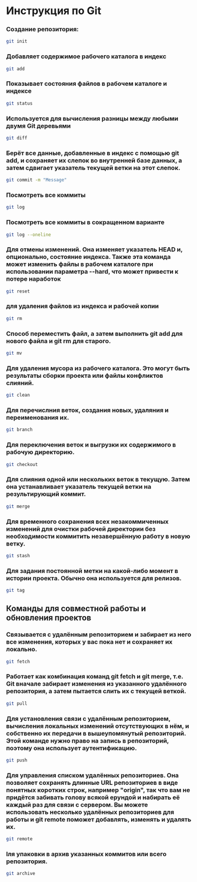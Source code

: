 # Инструкция по Git 

### Создание репозитория:
```sh
git init
```


### Добавляет содержимое рабочего каталога в индекс
```sh
git add
```

### Показывает состояния файлов в рабочем каталоге и индексе
```sh
git status
```

### Используется для вычисления разницы между любыми двумя Git деревьями
```sh
git diff
```

### Берёт все данные, добавленные в индекс с помощью git add, и сохраняет их слепок во внутренней базе данных, а затем сдвигает указатель текущей ветки на этот слепок.
```sh
git commit -m "Message"
```

### Посмотреть все коммиты
```sh
git log
```
### Посмотреть все коммиты в сокращенном варианте
```sh
git log --oneline
```

### Для отмены изменений. Она изменяет указатель HEAD и, опционально, состояние индекса. Также эта команда может изменить файлы в рабочем каталоге при использовании параметра --hard, что может привести к потере наработок
```sh
git reset
```

### для удаления файлов из индекса и рабочей копии
```sh
git rm
```

### Способ переместить файл, а затем выполнить git add для нового файла и git rm для старого.

```sh
git mv 
```

###  Для удаления мусора из рабочего каталога. Это могут быть результаты сборки проекта или файлы конфликтов слияний.
```sh
git clean
```

### Для перечислния веток, создания новых, удаляния и переименования их.
```sh
git branch
```

### Для переключения веток и выгрузки их содержимого в рабочую директорию.
```sh
git checkout
```

### Для слияния одной или нескольких веток в текущую. Затем она устанавливает указатель текущей ветки на результирующий коммит.
```sh
git merge
```

### Для временного сохранения всех незакоммиченных изменений для очистки рабочей директории без необходимости коммитить незавершённую работу в новую ветку.
```sh
git stash
```

### Для задания постоянной метки на какой-либо момент в истории проекта. Обычно она используется для релизов.
```sh
git tag
```


## Команды для совместной работы и обновления проектов

### Связывается с удалённым репозиторием и забирает из него все изменения, которых у вас пока нет и сохраняет их локально.
```sh
git fetch
```

### Работает как комбинация команд git fetch и git merge, т.е. Git вначале забирает изменения из указанного удалённого репозитория, а затем пытается слить их с текущей веткой.
```sh
git pull
```

### Для установления связи с удалённым репозиторием, вычисления локальных изменений отсутствующих в нём, и собственно их передачи в вышеупомянутый репозиторий. Этой команде нужно право на запись в репозиторий, поэтому она использует аутентификацию.
```sh
git push
```

### Для управления списком удалённых репозиториев. Она позволяет сохранять длинные URL репозиториев в виде понятных коротких строк, например "origin", так что вам не придётся забивать голову всякой ерундой и набирать её каждый раз для связи с сервером. Вы можете использовать несколько удалённых репозиториев для работы и git remote поможет добавлять, изменять и удалять их.
```sh
git remote
```
 
### lля упаковки в архив указанных коммитов или всего репозитория.
```sh
git archive
```